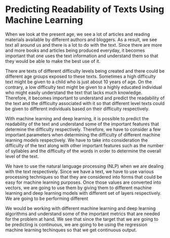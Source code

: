 # Predicting Readability of Texts Using Machine Learning

When we look at the present age, we see a lot of articles and reading materials available by different authors and bloggers. As a result, we see text all around us and there is a lot to do with the text. Since there are more and more books and articles being produced everyday, it becomes important that one uses the text information and understand them so that they would be able to make the best use of it. 

There are texts of different difficulty levels being created and there could be different age groups exposed to these texts. Sometimes a high difficulty text might be given to a child who is just about 10 years of age. On the contrary, a low difficulty text might be given to a highly educated individual who might easily understand the text that lacks much knowledge. Therefore, it becomes important to understand and predict the readability of the text and the difficulty associated with it so that different level texts could be given to different individuals based on their difficulty respectively. 

With machine learning and deep learning, it is possible to predict the readability of the text and understand some of the important features that determine the difficulty respectively. Therefore, we have to consider a few important parameters when determining the difficulty of different machine learning models respectively. We have to take into consideration the difficulty of the text along with other important features such as the number of syllables and the difficulty of the words in order to determine the overall level of the text. 

We have to use the natural language processing (NLP) when we are dealing with the text respectively. Since we have a text, we have to use various processing techniques so that they are considered into forms that could be easy for machine learning purposes. Once those values are converted into vectors, we are going to use them by giving them to different machine learning and deep learning models with different set of layers respectively. We are going to be performing different 

We would be working with different machine learning and deep learning algorithms and understand some of the important metrics that are needed for the problem at hand. We see that since the target that we are going to be predicting is continuous, we are going to be using the regression machine learning techinques so that we get continuous output.
